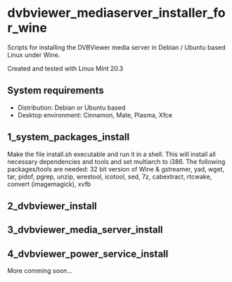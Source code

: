 dvbviewer_mediaserver_installer_for_wine
========================================
Scripts for installing the DVBViewer media server in Debian / Ubuntu based Linux under Wine.

Created and tested with Linux Mint 20.3

System requirements
-------------------
- Distribution: Debian or Ubuntu based
- Desktop environment: Cinnamon, Mate, Plasma, Xfce

1_system_packages_install
-------------------------
Make the file install.sh executable and run it in a shell. This will install all necessary dependencies and tools and set multiarch to i386.
The following packages/tools are needed:
32 bit version of Wine & gstreamer, yad, wget, tar, pidof, pgrep, unzip, wrestool, icotool, sed, 7z, cabextract, rtcwake, convert (imagemagick), xvfb

2_dvbviewer_install
-------------------

3_dvbviewer_media_server_install
--------------------------------

4_dvbviewer_power_service_install
---------------------------------

More comming soon...
